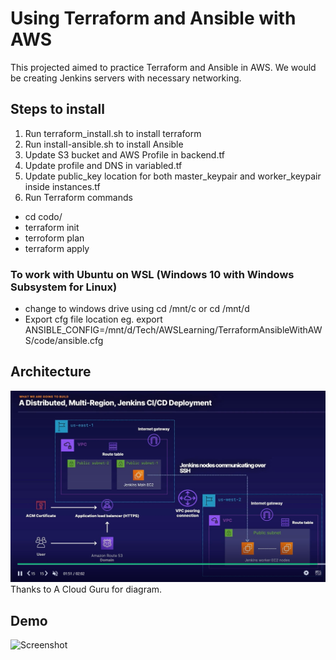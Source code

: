 # Using Terraform and Ansible with AWS
This projected aimed to practice Terraform and Ansible in AWS. We would be creating Jenkins servers with necessary networking. 

## Steps to install

1. Run terraform_install.sh to install terraform
2. Run install-ansible.sh to install Ansible
3. Update S3 bucket and AWS  Profile in backend.tf
4. Update profile and DNS in variabled.tf
5. Update public_key location for both master_keypair and worker_keypair inside instances.tf
6. Run Terraform commands
- cd codo/
- terraform init
- terroform plan
- terraform apply

### To work with Ubuntu on WSL (Windows 10 with Windows Subsystem for Linux)

- change to windows drive using cd /mnt/c or cd /mnt/d
- Export cfg file  location eg.
    export ANSIBLE_CONFIG=/mnt/d/Tech/AWSLearning/TerraformAnsibleWithAWS/code/ansible.cfg

## Architecture

![Screenshot](Architecture.JPG)
Thanks to A Cloud Guru for diagram.
## Demo 
![Screenshot](AWSTerrraformAndAnsible.gif)